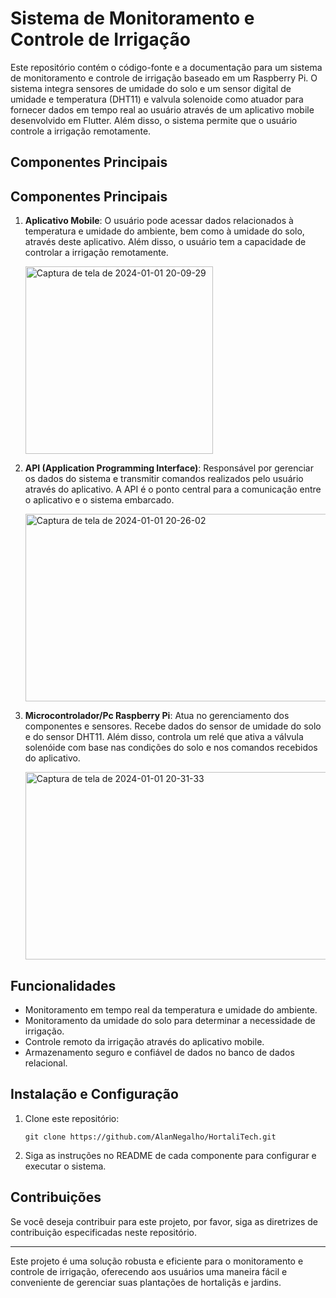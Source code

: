 # Sistema de Monitoramento e Controle de Irrigação

Este repositório contém o código-fonte e a documentação para um sistema de monitoramento e controle de irrigação baseado em um Raspberry Pi. O sistema integra sensores de umidade do solo e um sensor digital de umidade e temperatura (DHT11) e valvula solenoide como atuador para fornecer dados em tempo real ao usuário através de um aplicativo mobile desenvolvido em Flutter. Além disso, o sistema permite que o usuário controle a irrigação remotamente.

## Componentes Principais

## Componentes Principais

1. **Aplicativo Mobile**: O usuário pode acessar dados relacionados à temperatura e umidade do ambiente, bem como à umidade do solo, através deste aplicativo. Além disso, o usuário tem a capacidade de controlar a irrigação remotamente.

   <img src="https://github.com/AlanNegalho/HortaliTech/assets/107214420/93f43f58-d7cc-4a81-b5e9-225cc8082c5b" alt="Captura de tela de 2024-01-01 20-09-29" width="300" align="center">

3. **API (Application Programming Interface)**: Responsável por gerenciar os dados do sistema e transmitir comandos realizados pelo usuário através do aplicativo. A API é o ponto central para a comunicação entre o aplicativo e o sistema embarcado.

   <img src="https://github.com/AlanNegalho/HortaliTech/assets/107214420/7fbcb26b-90e5-450c-be8a-ea72d7c5da86" alt="Captura de tela de 2024-01-01 20-26-02" width="500" height="300">

5. **Microcontrolador/Pc Raspberry Pi**: Atua no gerenciamento dos componentes e sensores. Recebe dados do sensor de umidade do solo e do sensor DHT11. Além disso, controla um relé que ativa a válvula solenóide com base nas condições do solo e nos comandos recebidos do aplicativo.

   <img src="https://github.com/AlanNegalho/HortaliTech/assets/107214420/e68bf014-374d-433b-8c02-8f82da0cc9f6" alt="Captura de tela de 2024-01-01 20-31-33" width="500" height="300">

## Funcionalidades

- Monitoramento em tempo real da temperatura e umidade do ambiente.
- Monitoramento da umidade do solo para determinar a necessidade de irrigação.
- Controle remoto da irrigação através do aplicativo mobile.
- Armazenamento seguro e confiável de dados no banco de dados relacional.

## Instalação e Configuração

1. Clone este repositório:
   ```
   git clone https://github.com/AlanNegalho/HortaliTech.git
   ```

2. Siga as instruções no README de cada componente para configurar e executar o sistema.

## Contribuições

Se você deseja contribuir para este projeto, por favor, siga as diretrizes de contribuição especificadas neste repositório.

---

Este projeto é uma solução robusta e eficiente para o monitoramento e controle de irrigação, oferecendo aos usuários uma maneira fácil e conveniente de gerenciar suas plantações de hortaliçãs e jardins.
